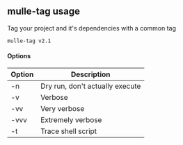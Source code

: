 ## mulle-tag usage

Tag your project and it's dependencies with a common tag

```
mulle-tag v2.1
```


#### Options

Option      | Description                                   |
------------|-----------------------------------------------|
-n          | Dry run, don't actually execute               |
-v          | Verbose                                       |
-vv         | Very verbose                                  |
-vvv        | Extremely verbose                             |
-t          | Trace shell script                            |
